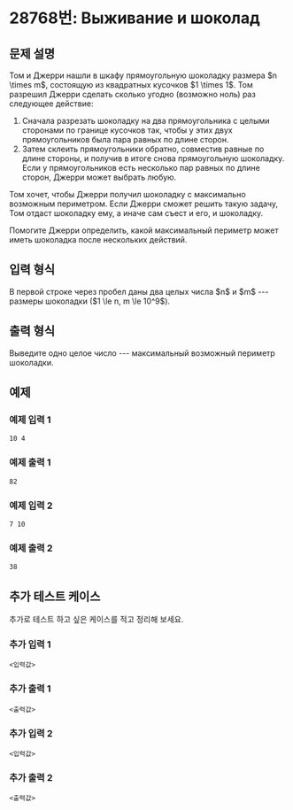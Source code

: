 # 28768번: Выживание и шоколад

## 문제 설명


<p>Том и Джерри нашли в шкафу прямоугольную шоколадку размера $n \times m$, состоящую из квадратных кусочков $1 \times 1$. Том разрешил Джерри сделать сколько угодно (возможно ноль) раз следующее действие:</p>

<ol>
<li>Сначала разрезать шоколадку на два прямоугольника с целыми сторонами по границе кусочков так, чтобы у этих двух прямоугольников была пара равных по длине сторон.</li>
<li>Затем склеить прямоугольники обратно, совместив равные по длине стороны, и получив в итоге снова прямоугольную шоколадку. Если у прямоугольников есть несколько пар равных по длине сторон, Джерри может выбрать любую.</li>
</ol>

<p>Том хочет, чтобы Джерри получил шоколадку с максимально возможным периметром. Если Джерри сможет решить такую задачу, Том отдаст шоколадку ему, а иначе сам съест и его, и шоколадку.</p>

<p>Помогите Джерри определить, какой максимальный периметр может иметь шоколадка после нескольких действий.</p>



## 입력 형식


<p>В первой строке через пробел даны два целых числа $n$ и $m$ --- размеры шоколадки ($1 \le n, m \le 10^9$). </p>



## 출력 형식


<p>Выведите одно целое число --- максимальный возможный периметр шоколадки.</p>



## 예제

### 예제 입력 1

```
10 4

```

### 예제 출력 1

```
82

```
          

### 예제 입력 2

```
7 10

```

### 예제 출력 2

```
38

```
          




## 추가 테스트 케이스

추가로 테스트 하고 싶은 케이스를 적고 정리해 보세요.

### 추가 입력 1

```
<입력값>
```

### 추가 출력 1

```
<출력값>
```

### 추가 입력 2

```
<입력값>
```

### 추가 출력 2

```
<출력값>
```
  